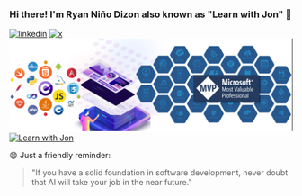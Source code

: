 ### Hi there! I'm Ryan Niño Dizon also known as "Learn with Jon" 👋 
[![linkedin](https://img.shields.io/badge/linkedin-0A66C2?style=for-the-badge&logo=linkedin&logoColor=white)](https://www.linkedin.com/in/ryanninodizon/)
[![x](https://img.shields.io/badge/twitter-1DA1F2?style=for-the-badge&logo=twitter&logoColor=black)](https://x.com/ryanninodizon)
![](https://github.com/ryanninodizon/ryanninodizon/blob/main/mvp-banner-badge.png) 
[![Learn with Jon](https://img.shields.io/youtube/channel/subscribers/UC5LN8d3ubdOw3YzOF_anAQQ)](https://www.youtube.com/@LearnWithJon)

😄 Just a friendly reminder: 
> "If you have a solid foundation in software development, never doubt that AI will take your job in the near future."

<!--
**ryanninodizon/ryanninodizon** is a ✨ _special_ ✨ repository because its `README.md` (this file) appears on your GitHub profile.
Here are some ideas to get you started:
- 🔭 I’m currently working on ...
- 🌱 I’m currently learning ...
- 👯 I’m looking to collaborate on ...
- 🤔 I’m looking for help with ...
- 💬 Ask me about ...
- 📫 How to reach me: ...
- 😄 Pronouns: ...
- ⚡ Fun fact: ...
-->
